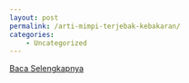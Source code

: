 ```yaml
---
layout: post
permalink: /arti-mimpi-terjebak-kebakaran/
categories:
    - Uncategorized
---
```


[Baca Selengkapnya](/05)